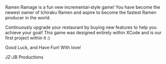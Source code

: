 Ramen Ramage is a fun new incremental-style game! You have become the newest owner of Ichiraku Ramen and aspire to become the fastest Ramen producer in the world.

Continuously upgrade your restaurant by buying new features to help you achieve your goal! This game was designed entirely within XCode and is our first project within it :)

Good Luck, and Have Fun! With love!

JZ-JB Productions
